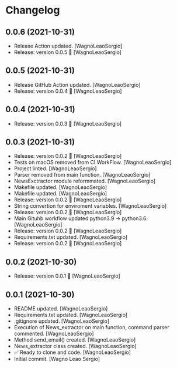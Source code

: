 Changelog
=========


0.0.6 (2021-10-31)
------------------
- Release Action updated. [WagnoLeaoSergio]
- Release: version 0.0.5 🚀 [WagnoLeaoSergio]


0.0.5 (2021-10-31)
------------------
- Release GitHub Action updated. [WagnoLeaoSergio]
- Release: version 0.0.4 🚀 [WagnoLeaoSergio]


0.0.4 (2021-10-31)
------------------
- Release: version 0.0.3 🚀 [WagnoLeaoSergio]


0.0.3 (2021-10-31)
------------------
- Release: version 0.0.2 🚀 [WagnoLeaoSergio]
- Tests on macOS removed from CI WorkFlow. [WagnoLeaoSergio]
- Project linted. [WagnoLeaoSergio]
- Parser removed from main function. [WagnoLeaoSergio]
- NewsExctractor module reformmated. [WagnoLeaoSergio]
- Makefile updated. [WagnoLeaoSergio]
- Makefile updated. [WagnoLeaoSergio]
- Release: version 0.0.2 🚀 [WagnoLeaoSergio]
- String convertion for enviroment variables. [WagnoLeaoSergio]
- Release: version 0.0.2 🚀 [WagnoLeaoSergio]
- Main Gituhb workflow updated python3.9 -> python3.6. [WagnoLeaoSergio]
- Release: version 0.0.2 🚀 [WagnoLeaoSergio]
- Requirements.txt updated. [WagnoLeaoSergio]
- Release: version 0.0.2 🚀 [WagnoLeaoSergio]


0.0.2 (2021-10-30)
------------------
- Release: version 0.0.1 🚀 [WagnoLeaoSergio]


0.0.1 (2021-10-30)
------------------
- README updated. [WagnoLeaoSergio]
- Requirements.txt updated. [WagnoLeaoSergio]
- .gitignore updated. [WagnoLeaoSergio]
- Execution of News_extractor on main function, command parser
  commented. [WagnoLeaoSergio]
- Method send_email() created. [WagnoLeaoSergio]
- News_extractor class created. [WagnoLeaoSergio]
- ✅ Ready to clone and code. [WagnoLeaoSergio]
- Initial commit. [Wagno Leao Sergio]


